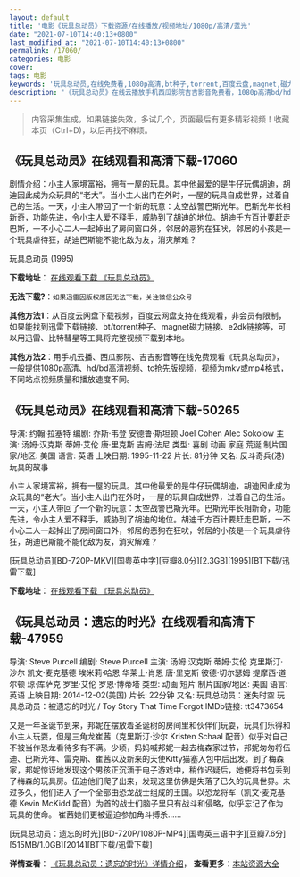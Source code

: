 ```yaml
---
layout: default
title: '电影《玩具总动员》下载资源/在线播放/视频地址/1080p/高清/蓝光'
date: "2021-07-10T14:40:13+0800"
last_modified_at: "2021-07-10T14:40:13+0800"
permalink: /17060/
categories: 电影
cover:
tags: 电影
keywords: '玩具总动员,在线免费看,1080p高清,bt种子,torrent,百度云盘,magnet,磁力链,迅雷下载资源'
description: '《玩具总动员》在线云播放手机西瓜影院吉吉影音免费看，1080p高清bd/hd未删减完整版和tc抢先枪版，mkv/mp4格式，附带bt/torrent种子、magnet/磁力链、百度云盘、网盘资源迅雷下载链接'
---
```


>内容采集生成，如果链接失效，多试几个，页面最后有更多精彩视频！收藏本页（Ctrl+D)，以后再找不麻烦。


## 《玩具总动员》在线观看和高清下载-17060

剧情介绍：小主人家境富裕，拥有一屋的玩具。其中他最爱的是牛仔玩偶胡迪，胡迪因此成为众玩具的“老大”。当小主人出门在外时，一屋的玩具自成世界，过着自己的生活。一天，小主人带回了一个新的玩意：太空战警巴斯光年。巴斯光年长相新奇，功能先进，令小主人爱不释手，威胁到了胡迪的地位。胡迪千方百计要赶走巴斯，一不小心二人一起掉出了房间窗口外，邻居的恶狗在狂吠，邻居的小孩是一个玩具虐待狂，胡迪巴斯能不能化敌为友，消灾解难？


玩具总动员 (1995)

**下载地址**： [在线观看下载 《玩具总动员》](https://www.btbtdy.me/btdy/dy3763.html) 


**无法下载?**：`如果迅雷因版权原因无法下载，关注微信公众号 `

**其他方法1**：从百度云网盘下载视频，百度云网盘支持在线观看，非会员有限制，如果能找到迅雷下载链接、bt/torrent种子、magnet磁力链接、e2dk链接等，可以用迅雷、比特彗星等工具将完整视频下载到本地。

**其他方法2**：用手机云播、西瓜影院、吉吉影音等在线免费观看《玩具总动员》，一般提供1080p高清、hd/bd高清视频、tc抢先版视频，视频为mkv或mp4格式，不同站点视频质量和播放速度不同。


## 《玩具总动员》在线观看和高清下载-50265

导演: 约翰·拉塞特 编剧: 乔斯·韦登 安德鲁·斯坦顿 Joel Cohen Alec Sokolow 主演: 汤姆·汉克斯 蒂姆·艾伦 唐·里克斯 吉姆·法尼 类型: 喜剧 动画 家庭 荒诞 制片国家/地区: 美国 语言: 英语 上映日期: 1995-11-22 片长: 81分钟 又名: 反斗奇兵(港) 玩具的故事

小主人家境富裕，拥有一屋的玩具。其中他最爱的是牛仔玩偶胡迪，胡迪因此成为众玩具的“老大”。当小主人出门在外时，一屋的玩具自成世界，过着自己的生活。一天，小主人带回了一个新的玩意：太空战警巴斯光年。巴斯光年长相新奇，功能先进，令小主人爱不释手，威胁到了胡迪的地位。胡迪千方百计要赶走巴斯，一不小心二人一起掉出了房间窗口外，邻居的恶狗在狂吠，邻居的小孩是一个玩具虐待狂，胡迪巴斯能不能化敌为友，消灾解难？


[玩具总动员][BD-720P-MKV][国粤英中字][豆瓣8.0分][2.3GB][1995][BT下载/迅雷下载]

**下载地址**： [在线观看下载 《玩具总动员》](https://www.btdx8.com/torrent/toy_story_1995.html) 


## 《玩具总动员：遗忘的时光》在线观看和高清下载-47959

导演: Steve Purcell 编剧: Steve Purcell 主演: 汤姆·汉克斯 蒂姆·艾伦 克里斯汀·沙尔 凯文·麦克基德 埃米莉·哈恩 华莱士·肖恩 唐·里克斯 彼德·切尔瑟姆 提摩西·道尔顿 琼·库萨克 罗里·艾伦 罗恩·博蒂塔 类型: 动画 短片 制片国家/地区: 美国 语言: 英语 上映日期: 2014-12-02(美国) 片长: 22分钟 又名: 玩具总动员：迷失时空 玩具总动员：被遗忘的时光 / Toy Story That Time Forgot IMDb链接: tt3473654

又是一年圣诞节到来，邦妮在摆放着圣诞树的房间里和伙伴们玩耍，玩具们乐得和小主人玩耍，但是三角龙崔茜（克里斯汀·沙尔 Kristen Schaal 配音）似乎对自己不被当作恐龙看待多有不满。少顷，妈妈喊邦妮一起去梅森家过节，邦妮匆匆将伍迪、巴斯光年、雷克斯、崔茜以及新来的天使Kitty猫塞入包中后出发。到了梅森家，邦妮惊讶地发现这个男孩正沉湎于电子游戏中，稍作迟疑后，她便将书包丢到了梅森的玩具房。伍迪他们爬了出来，发现这里仿佛是失落了已久的玩具世界。未过多久，他们进入了一个全部由恐龙战士组成的王国。以恐龙将军（凯文·麦克基德 Kevin McKidd 配音）为首的战士们脑子里只有战斗和侵略，似乎忘记了作为玩具的使命。 崔茜她们更被逼迫参加角斗搏杀……


[玩具总动员：遗忘的时光][BD-720P/1080P-MP4][国粤英三语中字][豆瓣7.6分][515MB/1.0GB][2014][BT下载/迅雷下载]

**详情查看**： [《玩具总动员：遗忘的时光》详情介绍](/movie/47959/)， **查看更多**：[本站资源大全](/movie/t/all/)

